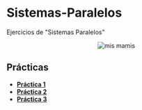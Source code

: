 # Sistemas-Paralelos
Ejercicios de "Sistemas Paralelos"
<p align="center">
  <img src= "https://64.media.tumblr.com/4b883b382b1e5c6de4a289a36db5ecc9/5e533be0f575aa0c-09/s400x600/bba9d0c4a07efaeb4421498d994419bc435d575e.gif" alt = "mis mamis"/>
</p>

## Prácticas
* [**Práctica 1**](https://github.com/agusrnfr/Sistemas-Paralelos/tree/main/Practicas/Practica%201)
* [**Práctica 2**](https://github.com/agusrnfr/Sistemas-Paralelos/tree/main/Practicas/Practica%202)
* [**Práctica 3**](https://github.com/agusrnfr/Sistemas-Paralelos/tree/main/Practicas/Practica%203)
